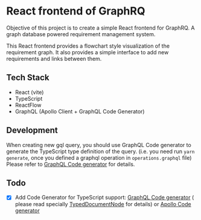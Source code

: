 # React frontend of GraphRQ

Objective of this project is to create a simple React frontend for GraphRQ. A graph database powered requirement
management system.

This React frontend provides a flowchart style visualization of the requirement graph. It also provides a simple
interface to add new requirements and links between them.

## Tech Stack

- React (vite)
- TypeScript
- ReactFlow
- GraphQL (Apollo Client + GraphQL Code Generator)

## Development

When creating new gql query, you should use GraphQL Code generator to generate the TypeScript type definition of the
query. (i.e. you need run `yarn generate`, once you defined a graphql operation in `operations.graphql` file) Please
refer to [GraphQL Code generator](https://the-guild.dev/graphql/codegen/docs/guides/react-vue) for
details.

## Todo

- [x] Add Code Generator for TypeScript support: [GraphQL Code generator](https://the-guild.dev/graphql/codegen) (
  please read
  specially [TypedDocumentNode](https://the-guild.dev/blog/typed-document-node) for details)
  or [Apollo Code generator](https://www.apollographql.com/blog/typescript-graphql-code-generator-generate-graphql-types)